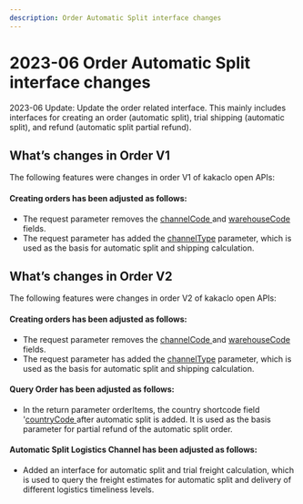 ```yaml
---
description: Order Automatic Split interface changes
---
```


# 2023-06  Order Automatic Split interface changes

2023-06 Update: Update the order related interface. This mainly includes interfaces for creating an order (automatic split), trial shipping (automatic split), and refund (automatic split partial refund).

## What’s changes in Order V1

The following features were changes in order V1 of kakaclo open APIs:

#### Creating orders  has been adjusted as follows:

* The request parameter removes the [channelCode ](../admin-api/order-1/order.md)and [warehouseCode](../admin-api/order-1/order.md) fields.
* The request parameter has added the [channelType](../admin-api/order-1/order.md) parameter, which is used as the basis for automatic split and shipping calculation.

## What’s changes in Order V2

The following features were changes in order V2 of kakaclo open APIs:

#### Creating orders  has been adjusted as follows:

* The request parameter removes the [channelCode ](../admin-api/order/order.md)and [warehouseCode](../admin-api/order/order.md) fields.
* The request parameter has added the [channelType](../admin-api/order/order.md) parameter, which is used as the basis for automatic split and shipping calculation.

#### Query Order  has been adjusted as follows:

* In the return parameter orderItems, the country shortcode field '[countryCode ](../admin-api/order-1/order-list/)after automatic split is added. It is used as the basis parameter for partial refund of the automatic split order.

#### Automatic Split Logistics Channel  has been adjusted as follows:

* Added an interface for automatic split and trial freight calculation, which is used to query the freight estimates for automatic split and delivery of different logistics timeliness levels.
